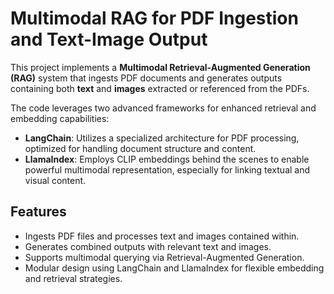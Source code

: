# Multimodal RAG for PDF Ingestion and Text-Image Output

This project implements a **Multimodal Retrieval-Augmented Generation (RAG)** system that ingests PDF documents and generates outputs containing both **text** and **images** extracted or referenced from the PDFs.

The code leverages two advanced frameworks for enhanced retrieval and embedding capabilities:

* **LangChain**: Utilizes a specialized architecture for PDF processing, optimized for handling document structure and content.
* **LlamaIndex**: Employs CLIP embeddings behind the scenes to enable powerful multimodal representation, especially for linking textual and visual content.

## Features

* Ingests PDF files and processes text and images contained within.
* Generates combined outputs with relevant text and images.
* Supports multimodal querying via Retrieval-Augmented Generation.
* Modular design using LangChain and LlamaIndex for flexible embedding and retrieval strategies.

